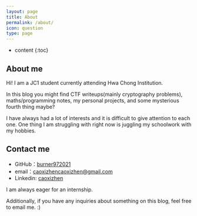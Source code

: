 ```yaml
---
layout: page
title: About
permalink: /about/
icon: question
type: page
---
```


* content
{:toc}

## About me

Hi! I am a JC1 student currently attending Hwa Chong Institution.

In this blog you might find CTF writeups(mainly cryptography problems), maths/programming notes, my personal projects, and some mysterious fourth thing maybe?

I have always had a lot of interests and it is difficult to give attention to each one. One thing I am struggling with right now is juggling my schoolwork with my hobbies. 


## Contact me

* GitHub：[burner972021](https://github.com/burner972021)
* email：caoxizhencaoxizhen@gmail.com
* Linkedin: [caoxizhen](https://www.linkedin.com/in/caoxizhen/)

I am always eager for an internship. 

Additionally, if you have any inquiries about something on this blog, feel free to email me. :)